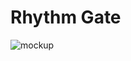 Rhythm Gate
===========
![mockup](https://raw.github.com/Speculative/rhythm-gate/master/mockup.jpg)
